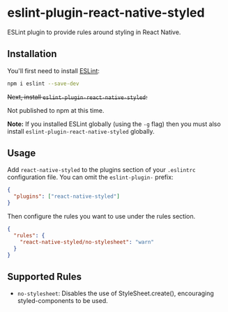 # eslint-plugin-react-native-styled

ESLint plugin to provide rules around styling in React Native.

## Installation

You'll first need to install [ESLint](http://eslint.org):

```sh
npm i eslint --save-dev
```

~~Next, install `eslint-plugin-react-native-styled`:~~

Not published to npm at this time.

**Note:** If you installed ESLint globally (using the `-g` flag) then you must also install `eslint-plugin-react-native-styled` globally.

## Usage

Add `react-native-styled` to the plugins section of your `.eslintrc` configuration file. You can omit the `eslint-plugin-` prefix:

```json
{
  "plugins": ["react-native-styled"]
}
```

Then configure the rules you want to use under the rules section.

```json
{
  "rules": {
    "react-native-styled/no-stylesheet": "warn"
  }
}
```

## Supported Rules

- `no-stylesheet`: Disables the use of StyleSheet.create(), encouraging styled-components to be used.

